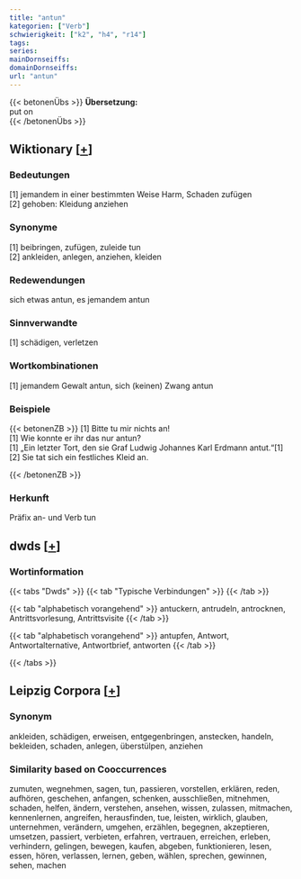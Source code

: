 ```yaml
---
title: "antun"
kategorien: ["Verb"]
schwierigkeit: ["k2", "h4", "r14"]
tags:
series:
mainDornseiffs:
domainDornseiffs:
url: "antun"
---
```


{{< betonenÜbs >}}
**Übersetzung:**  
put on  
{{< /betonenÜbs >}}

## Wiktionary [[+](https://de.wiktionary.org/wiki/antun)]

### Bedeutungen
[1] jemandem in einer bestimmten Weise Harm, Schaden zufügen  
[2] gehoben: Kleidung anziehen  

### Synonyme
[1] beibringen, zufügen, zuleide tun  
[2] ankleiden, anlegen, anziehen, kleiden  

### Redewendungen
sich etwas antun, es jemandem antun  

### Sinnverwandte
[1] schädigen, verletzen  

### Wortkombinationen
[1] jemandem Gewalt antun, sich (keinen) Zwang antun  

### Beispiele
{{< betonenZB >}}
[1] Bitte tu mir nichts an!  
[1] Wie konnte er ihr das nur antun?  
[1] „Ein letzter Tort, den sie Graf Ludwig Johannes Karl Erdmann antut.“[1]  
[2] Sie tat sich ein festliches Kleid an.  

{{< /betonenZB >}}
### Herkunft
Präfix an- und Verb tun  



## dwds [[+](https://www.dwds.de/wb/antun)]

### Wortinformation
{{< tabs "Dwds" >}}
{{< tab "Typische Verbindungen" >}}
{{< /tab >}}

{{< tab "alphabetisch vorangehend" >}}
antuckern, antrudeln, antrocknen, Antrittsvorlesung, Antrittsvisite
{{< /tab >}}

{{< tab "alphabetisch vorangehend" >}}
antupfen, Antwort, Antwortalternative, Antwortbrief, antworten
{{< /tab >}}

{{< /tabs >}}

## Leipzig Corpora [[+](https://corpora.uni-leipzig.de/en/res?word=antun&corpusId=deu_newscrawl-public_2018)]


### Synonym
ankleiden, schädigen, erweisen, entgegenbringen, anstecken, handeln, bekleiden, schaden, anlegen, überstülpen, anziehen


### Similarity based on Cooccurrences
zumuten, wegnehmen, sagen, tun, passieren, vorstellen, erklären, reden, aufhören, geschehen, anfangen, schenken, ausschließen, mitnehmen, schaden, helfen, ändern, verstehen, ansehen, wissen, zulassen, mitmachen, kennenlernen, angreifen, herausfinden, tue, leisten, wirklich, glauben, unternehmen, verändern, umgehen, erzählen, begegnen, akzeptieren, umsetzen, passiert, verbieten, erfahren, vertrauen, erreichen, erleben, verhindern, gelingen, bewegen, kaufen, abgeben, funktionieren, lesen, essen, hören, verlassen, lernen, geben, wählen, sprechen, gewinnen, sehen, machen

